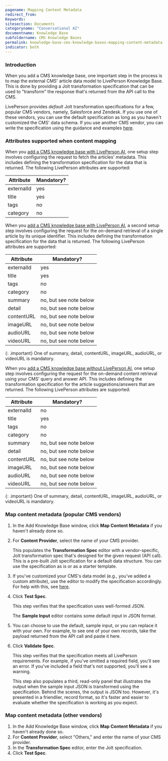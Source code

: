 ```yaml
---
pagename: Mapping Content Metadata
redirect_from:
Keywords:
sitesection: Documents
categoryname: "Conversational AI"
documentname: Knowledge Base
subfoldername: CMS Knowledge Bases
permalink: knowledge-base-cms-knowledge-bases-mapping-content-metadata.html
indicator: both
---
```


### Introduction

When you add a CMS knowledge base, one important step in the process is to map the external CMS' article data model to LivePerson Knowledge Base. This is done by providing a Jolt transformation specification that can be used to "transform" the response that's returned from the API call to the CMS.

LivePerson provides *default* Jolt transformation specifications for a few, popular CMS vendors, namely, Salesforce and Zendesk. If you use one of these vendors, you can use the default specification as long as you haven't customized the CMS' data schema. If you use another CMS vendor, you can write the specification using the guidance and examples [here](knowledge-base-cms-knowledge-bases-writing-a-jolt-specification.html).

### Attributes supported when content mapping

When you [add a CMS knowledge base with LivePerson AI](knowledge-base-cms-knowledge-bases-cms-kbs-with-liveperson-ai.html#add-a-cms-kb-with-liveperson-ai), one setup step involves configuring the request to fetch the articles' metadata. This includes defining the transformation specification for the data that is returned. The following LivePerson attributes are supported:

| Attribute | Mandatory? |
| --- | --- |
| externalId | yes |
| title | yes |
| tags | no |
| category | no |

When you [add a CMS knowledge base with LivePerson AI](knowledge-base-cms-knowledge-bases-cms-kbs-with-liveperson-ai.html#add-a-cms-kb-with-liveperson-ai), a second setup step involves configuring the request for the on-demand retrieval of a single article by its unique identifier. This includes defining the transformation specification for the data that is returned. The following LivePerson attributes are supported:

| Attribute | Mandatory? |
| --- | --- |
| externalId | yes |
| title | yes |
| tags | no |
| category | no |
| summary | no, but see note below |
| detail | no, but see note below |
| contentURL | no, but see note below |
| imageURL | no, but see note below |
| audioURL | no, but see note below |
| videoURL | no, but see note below |

{: .important}
One of summary, detail, contentURL, imageURL, audioURL, or videoURL is mandatory.

When you [add a CMS knowledge base without LivePerson AI](knowledge-base-cms-knowledge-bases-cms-kbs-without-liveperson-ai.html#add-a-cms-kb-without-liveperson-ai), one setup step involves configuring the request for the on-demand content retrieval using your CMS’ query and answer API. This includes defining the transformation specification for the article suggestions/answers that are returned. The following LivePerson attributes are supported:

| Attribute | Mandatory? |
| --- | --- |
| externalId | no |
| title | yes |
| tags | no |
| category | no |
| summary | no, but see note below |
| detail | no, but see note below |
| contentURL | no, but see note below |
| imageURL | no, but see note below |
| audioURL | no, but see note below |
| videoURL | no, but see note below |

{: .important}
One of summary, detail, contentURL, imageURL, audioURL, or videoURL is mandatory.

### Map content metadata (popular CMS vendors)

1. In the Add Knowledge Base window, click **Map Content Metadata** if you haven't already done so. 
2. For **Content Provider**, select the name of your CMS provider.
    
    This populates the **Transformation Spec** editor with a vendor-specific, Jolt transformation spec that's designed for the given request (API call). This is a pre-built Jolt specification for a default data structure. You can use the specification as is or as a starter template.

3. If you've customized your CMS's data model (e.g., you've added a custom attribute), use the editor to modify the specification accordingly. For help with this, see [here](knowledge-base-cms-knowledge-bases-writing-a-jolt-specification.html).

4. Click **Test Spec**.

    This step verifies that the specification uses well-formed JSON.

    The **Sample Input** editor contains some default input in JSON format.

5. You can choose to use the default, sample input, or you can replace it with your own. For example, to see one of your own records, take the payload returned from the API call and paste it here.

6. Click **Validate Spec**.
    
    This step verifies that the specification meets all LivePerson requirements. For example, if you've omitted a required field, you'll see an error. If you've included a field that's not supported, you'll see a warning.

    This step also populates a third, read-only panel that illustrates the output when the sample input JSON is transformed using the specification. Behind the scenes, the output is JSON too. However, it's presented in a friendlier, record format, so it's faster and easier to evaluate whether the specification is working as you expect.

### Map content metadata (other vendors)

1. In the Add Knowledge Base window, click **Map Content Metadata** if you haven't already done so. 
2. For **Content Provider**, select "Others," and enter the name of your CMS provider.
3. In the **Transformation Spec** editor, enter the Jolt specification.
4. Click **Test Spec**.

